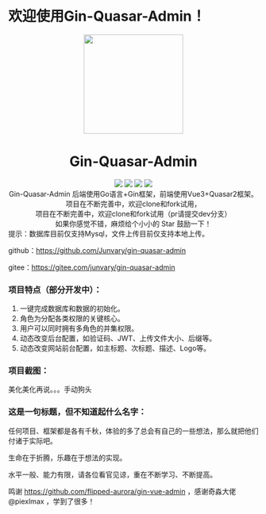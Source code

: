 # 欢迎使用Gin-Quasar-Admin！
<div align=center>
<img src="https://i.loli.net/2020/12/14/cnJoF9r1BXY7Da5.png" width=200" height="200" />
<h1>Gin-Quasar-Admin</h1>
</div>
<div align=center>
<img src="https://img.shields.io/badge/quasar-2.3.1-brightgreen"/>
<img src="https://img.shields.io/badge/vue-3.2.21-brightgreen"/>
<img src="https://img.shields.io/badge/gin-1.7.3-brightgreen"/>
<img src="https://img.shields.io/badge/golang-1.17.2-brightgreen"/>
</div>

<center>
Gin-Quasar-Admin 后端使用Go语言+Gin框架，前端使用Vue3+Quasar2框架。项目在不断完善中，欢迎clone和fork试用，
</center>

<center>
项目在不断完善中，欢迎clone和fork试用（pr请提交dev分支）
</center>

<center>
如果你感觉不错，麻烦给个小小的 Star 鼓励一下！
</center>
提示：数据库目前仅支持Mysql，文件上传目前仅支持本地上传。

github：https://github.com/Junvary/gin-quasar-admin

gitee：https://gitee.com/junvary/gin-quasar-admin

### 项目特点（部分开发中）：

1. 一键完成数据库和数据的初始化。
2. 角色为分配各类权限的关键核心。
3. 用户可以同时拥有多角色的并集权限。
4. 动态改变后台配置，如验证码、JWT、上传文件大小、后缀等。
5. 动态改变网站前台配置，如主标题、次标题、描述、Logo等。



### 项目截图：

美化美化再说。。。手动狗头



### 这是一句标题，但不知道起什么名字：

任何项目、框架都是各有千秋，体验的多了总会有自己的一些想法，那么就把他们付诸于实际吧。

生命在于折腾，乐趣在于想法的实现。

水平一般、能力有限，请各位看官见谅，重在不断学习、不断提高。

鸣谢 https://github.com/flipped-aurora/gin-vue-admin ，感谢奇淼大佬@piexlmax  ，学到了很多！

 
